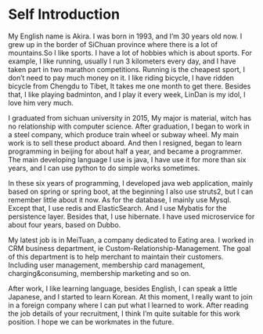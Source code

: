 # Self Introduction
My English name is Akira. I was born in 1993, and I’m 30 years old now. I grew up in the border of SiChuan province where there is a lot of mountains.So I like sports. I have a lot of hobbies which is about sports.
For example, I like running, usually I run 3 kilometers every day, and I have taken part in two marathon competitions. Running is the cheapest sport, I don’t need to pay much money on it.
I like riding bicycle, I have ridden bicycle from Chengdu to Tibet, It takes me one month to get there.
Besides that, I like playing badminton, and I play it every week, LinDan is my idol, I love him very much.

I graduated from sichuan university in 2015, My major is material, witch has no relationship with computer science.
After graduation, I began to work in a steel company, which produce train wheel or subway wheel. My main work is to sell these product aboard.
And then I resigned, began to learn programming in beijing for about half a year, and became a programmer. The main developing language I use is java, I have use it for more than six years, and I can use python to do simple works sometimes.

In these six years of programming, I developed java web application, mainly based on spring or spring boot, at the beginning I also use struts2, but I can remember little about it now.
As for the database, I mainly use Mysql. Except that, I use redis and ElasticSearch.
And I use Mybatis for the persistence layer. Besides that, I use hibernate.
I have used microservice for about four years, based on Dubbo.

My latest job is in MeiTuan, a company dedicated to Eating area. 
I worked in CRM business department, ie Custom-Relationship-Management. 
The goal of this department is to help merchant to maintain their customers. 
Including user management, membership card management, charging&consuming, membership marketing and so on.

After work, I like learning language, besides English, I can speak a little Japanese, and I started to learn Korean.
At this moment, I really want to join in a foreign company where I can put what I learned to work.
After reading the job details of your recruitment, I think I’m quite suitable for this work position. 
I hope we can be workmates in the future.